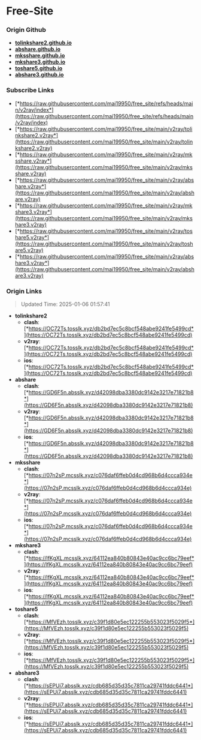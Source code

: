 # Free-Site

### Origin Github

- [**tolinkshare2.github.io**](https://github.com/tolinkshare2/tolinkshare2.github.io)
- [**abshare.github.io**](https://github.com/abshare/abshare.github.io)
- [**mksshare.github.io**](https://github.com/mksshare/mksshare.github.io)
- [**mkshare3.github.io**](https://github.com/mkshare3/mkshare3.github.io)
- [**toshare5.github.io**](https://github.com/toshare5/toshare5.github.io)
- [**abshare3.github.io**](https://github.com/abshare3/abshare3.github.io)

### Subscribe Links

- [*https://raw.githubusercontent.com/mai19950/free_site/refs/heads/main/v2ray/index*](https://raw.githubusercontent.com/mai19950/free_site/refs/heads/main/v2ray/index)
- [*https://raw.githubusercontent.com/mai19950/free_site/main/v2ray/tolinkshare2.v2ray*](https://raw.githubusercontent.com/mai19950/free_site/main/v2ray/tolinkshare2.v2ray)
- [*https://raw.githubusercontent.com/mai19950/free_site/main/v2ray/mksshare.v2ray*](https://raw.githubusercontent.com/mai19950/free_site/main/v2ray/mksshare.v2ray)
- [*https://raw.githubusercontent.com/mai19950/free_site/main/v2ray/abshare.v2ray*](https://raw.githubusercontent.com/mai19950/free_site/main/v2ray/abshare.v2ray)
- [*https://raw.githubusercontent.com/mai19950/free_site/main/v2ray/mkshare3.v2ray*](https://raw.githubusercontent.com/mai19950/free_site/main/v2ray/mkshare3.v2ray)
- [*https://raw.githubusercontent.com/mai19950/free_site/main/v2ray/toshare5.v2ray*](https://raw.githubusercontent.com/mai19950/free_site/main/v2ray/toshare5.v2ray)
- [*https://raw.githubusercontent.com/mai19950/free_site/main/v2ray/abshare3.v2ray*](https://raw.githubusercontent.com/mai19950/free_site/main/v2ray/abshare3.v2ray)

### Origin Links

> Updated Time: 2025-01-06 01:57:41

- **tolinkshare2**
  - **clash**: [*https://OC72Ts.tosslk.xyz/db2bd7ec5c8bcf548abe9241fe5499cd*](https://OC72Ts.tosslk.xyz/db2bd7ec5c8bcf548abe9241fe5499cd)
  - **v2ray**: [*https://OC72Ts.tosslk.xyz/db2bd7ec5c8bcf548abe9241fe5499cd*](https://OC72Ts.tosslk.xyz/db2bd7ec5c8bcf548abe9241fe5499cd)
  - **ios**: [*https://OC72Ts.tosslk.xyz/db2bd7ec5c8bcf548abe9241fe5499cd*](https://OC72Ts.tosslk.xyz/db2bd7ec5c8bcf548abe9241fe5499cd)
- **abshare**
  - **clash**: [*https://GD6F5n.absslk.xyz/d42098dba3380dc9142e3217e71821b8*](https://GD6F5n.absslk.xyz/d42098dba3380dc9142e3217e71821b8)
  - **v2ray**: [*https://GD6F5n.absslk.xyz/d42098dba3380dc9142e3217e71821b8*](https://GD6F5n.absslk.xyz/d42098dba3380dc9142e3217e71821b8)
  - **ios**: [*https://GD6F5n.absslk.xyz/d42098dba3380dc9142e3217e71821b8*](https://GD6F5n.absslk.xyz/d42098dba3380dc9142e3217e71821b8)
- **mksshare**
  - **clash**: [*https://07n2sP.mcsslk.xyz/c076daf6ffeb0d4cd968b6d4ccca934e*](https://07n2sP.mcsslk.xyz/c076daf6ffeb0d4cd968b6d4ccca934e)
  - **v2ray**: [*https://07n2sP.mcsslk.xyz/c076daf6ffeb0d4cd968b6d4ccca934e*](https://07n2sP.mcsslk.xyz/c076daf6ffeb0d4cd968b6d4ccca934e)
  - **ios**: [*https://07n2sP.mcsslk.xyz/c076daf6ffeb0d4cd968b6d4ccca934e*](https://07n2sP.mcsslk.xyz/c076daf6ffeb0d4cd968b6d4ccca934e)
- **mkshare3**
  - **clash**: [*https://lfKgXL.mcsslk.xyz/64112ea840b80843e40ac9cc6bc79eef*](https://lfKgXL.mcsslk.xyz/64112ea840b80843e40ac9cc6bc79eef)
  - **v2ray**: [*https://lfKgXL.mcsslk.xyz/64112ea840b80843e40ac9cc6bc79eef*](https://lfKgXL.mcsslk.xyz/64112ea840b80843e40ac9cc6bc79eef)
  - **ios**: [*https://lfKgXL.mcsslk.xyz/64112ea840b80843e40ac9cc6bc79eef*](https://lfKgXL.mcsslk.xyz/64112ea840b80843e40ac9cc6bc79eef)
- **toshare5**
  - **clash**: [*https://MfVEzh.tosslk.xyz/c39f1d80e5ec122255b553023f5029f5*](https://MfVEzh.tosslk.xyz/c39f1d80e5ec122255b553023f5029f5)
  - **v2ray**: [*https://MfVEzh.tosslk.xyz/c39f1d80e5ec122255b553023f5029f5*](https://MfVEzh.tosslk.xyz/c39f1d80e5ec122255b553023f5029f5)
  - **ios**: [*https://MfVEzh.tosslk.xyz/c39f1d80e5ec122255b553023f5029f5*](https://MfVEzh.tosslk.xyz/c39f1d80e5ec122255b553023f5029f5)
- **abshare3**
  - **clash**: [*https://sEPUi7.absslk.xyz/cdb685d35d35c7811ca29741fddc6441*](https://sEPUi7.absslk.xyz/cdb685d35d35c7811ca29741fddc6441)
  - **v2ray**: [*https://sEPUi7.absslk.xyz/cdb685d35d35c7811ca29741fddc6441*](https://sEPUi7.absslk.xyz/cdb685d35d35c7811ca29741fddc6441)
  - **ios**: [*https://sEPUi7.absslk.xyz/cdb685d35d35c7811ca29741fddc6441*](https://sEPUi7.absslk.xyz/cdb685d35d35c7811ca29741fddc6441)
